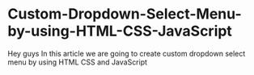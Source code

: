 # Custom-Dropdown-Select-Menu-by-using-HTML-CSS-JavaScript
Hey guys In this article we are going to create custom dropdown select menu by using HTML CSS and JavaScript
